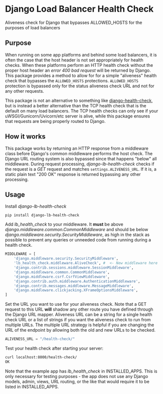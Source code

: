# Django Load Balancer Health Check

Aliveness check for Django that bypasses ALLOWED_HOSTS for the purposes of load balancers

## Purpose

When running on some app platforms and behind some load balancers, it is often the case that the host header is not set appropriately for health checks. When these platforms perform an HTTP health check without the proper host header an *error 400 bad request* will be returned by Django. This package provides a method to allow for for a simple "aliveness" health check that bypasses the `ALLOWED_HOSTS` protections. `ALLOWED_HOSTS` protection is bypassed only for the status aliveness check URL and not for any other requests.

This package is not an alternative to something like [django-health-check](https://github.com/KristianOellegaard/django-health-check), but is instead a better alternative than the TCP health check that is the default on many load balancers. The TCP health checks can only see if your uWSGI/Gunicorn/Uvicorn/etc server is alive, while this package ensures that requests are being properly routed to Django.

## How it works

This package works by returning an HTTP response from a middleware class before Django's common middleware performs the host check. The Django URL routing system is also bypassed since that happens "below" all middleware. During request processing, *django-lb-health-check* checks if the request is a *GET* request and matches `settings.ALIVENESS_URL`. If it is, a static plain text "200 OK" response is returned bypassing any other processing.


## Usage

Install *django-lb-health-check*

```shell
pip install django-lb-health-check
```

Add *lb_health_check* to your middleware. It **must** be above *django.middleware.common.CommonMiddleware* and should be below *django.middleware.security.SecurityMiddleware*, as high in the stack as possible to prevent any queries or unneeded code from running during a health check.

```python
MIDDLEWARE = [
    'django.middleware.security.SecurityMiddleware',
    'lb_health_check.middleware.AliveCheck', #  <- New middleware here
    'django.contrib.sessions.middleware.SessionMiddleware',
    'django.middleware.common.CommonMiddleware',
    'django.middleware.csrf.CsrfViewMiddleware',
    'django.contrib.auth.middleware.AuthenticationMiddleware',
    'django.contrib.messages.middleware.MessageMiddleware',
    'django.middleware.clickjacking.XFrameOptionsMiddleware',
]
```

Set the URL you want to use for your aliveness check. Note that a GET request to this URL **will** shadow any other route you have defined through the Django URL mapper. Aliveness URL can be a string for a single health check URL or a list of strings if you want the aliveness check to run from multiple URLs. The multiple URL strategy is helpful if you are changing the URL of the endpoint by allowing both the old and new URLs to be checked.

```python
ALIVENESS_URL = "/health-check/"
```

Test your health check after starting your server:

```bash
curl localhost:8000/health-check/
OK
```

Note that the example app has *lb_health_check* in INSTALLED_APPS. This is only necessary for testing purposes - the app does not use any Django models, admin, views, URL routing, or the like that would require it to be listed in INSTALLED_APPS.